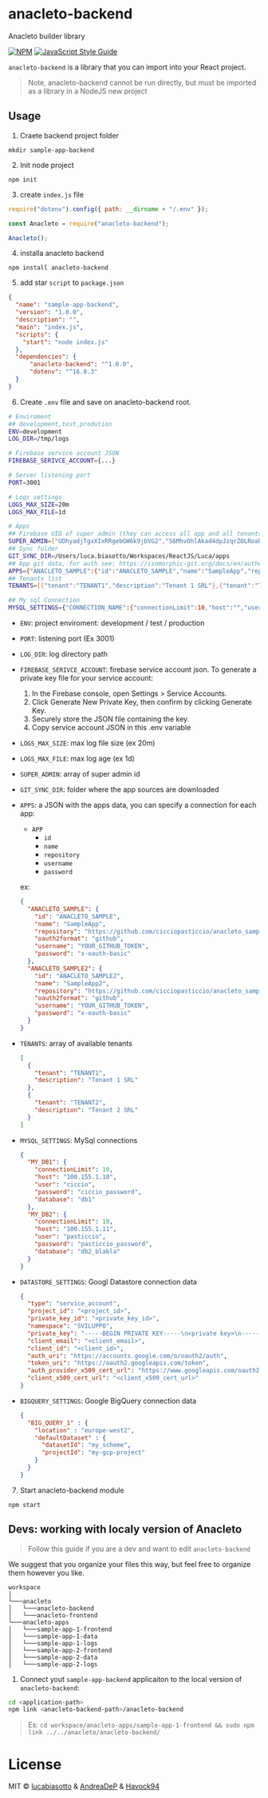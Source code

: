# anacleto-backend
Anacleto builder library

[![NPM](https://img.shields.io/npm/v/anacleto-frontend.svg)](https://www.npmjs.com/package/anacleto-frontend) [![JavaScript Style Guide](https://img.shields.io/badge/code_style-standard-brightgreen.svg)](https://standardjs.com)

`anacleto-backend` is a library that you can import into your React project.
> Note, anacleto-backend cannot be run directly, but must be imported as a library in a NodeJS new project

## Usage

1. Craete backend project folder
```shell
mkdir sample-app-backend
```

2. Init node project
```shell
npm init
```

3. create `index.js` file
```js
require("dotenv").config({ path: __dirname + "/.env" });

const Anacleto = require("anacleto-backend");

Anacleto();
```

4. installa anacleto backend
```
npm install anacleto-backend
```

5. add star `script` to `package.json`
```json
{
  "name": "sample-app-backend",
  "version": "1.0.0",
  "description": "",
  "main": "index.js",
  "scripts": {
    "start": "node index.js"
  },
  "dependencies": {
      "anacleto-backend": "^1.0.0",
      "dotenv": "^16.0.3"
  }
}
```

6. Create `.env` file and save on anacleto-backend root.

```bash
# Enviroment
## development,test,prodution
ENV=development
LOG_DIR=/tmp/logs

# Firebase service account JSON
FIREBASE_SERIVCE_ACCOUNT={...}

# Server listening port
PORT=3001

# Logs settings
LOGS_MAX_SIZE=20m
LOGS_MAX_FILE=1d

# Apps
## Firebase UID of super admin (they can access all app and all tenants)
SUPER_ADMIN=["UDhyadjTgxXIxRRgebGW6k9jbVG2","S6MhvOhlAkad4dpJzqrZOLRoahK2"]
## Sync folder
GIT_SYNC_DIR=/Users/luca.biasotto/Workspaces/ReactJS/Luca/apps
## App git data, for auth see: https://isomorphic-git.org/docs/en/authentication.html
APPS={"ANACLETO_SAMPLE":{"id":"ANACLETO_SAMPLE","name":"SampleApp","repository":"https:\/\/github.com/cicciopasticcio/anacleto_sample.git","oauth2format":"github","username":"YOUR_GITHUB_TOKEN","password":"x-oauth-basic"},"ANACLETO_SAMPLE2":{"id":"ANACLETO_SAMPLE2","name":"SampleApp2","repository":"https:\/\/github.com/cicciopasticcio/anacleto_sample_2.git","oauth2format":"github","username":"YOUR_GITHUB_TOKEN","password":"x-oauth-basic"}}
## Tenants list
TENANTS=[{"tenant":"TENANT1","description":"Tenant 1 SRL"},{"tenant":"TENANT2","description":"Tenant 2 SRL"}]

## My sql Connection
MYSQL_SETTINGS={"CONNECTION_NAME":{"connectionLimit":10,"host":"","user":"","password":"","database":""}}

```
- `ENV`: project enviroment: development / test / production
- `PORT`: listening port (Ex 3001)
- `LOG_DIR`: log directory path
- `FIREBASE_SERIVCE_ACCOUNT`: firebase service account json. To generate a private key file for your service account:
  1. In the Firebase console, open Settings > Service Accounts.
  1. Click Generate New Private Key, then confirm by clicking Generate Key.
  1. Securely store the JSON file containing the key.
  1. Copy service account JSON in this .env variable
- `LOGS_MAX_SIZE`: max log file size (ex 20m)
- `LOGS_MAX_FILE`: max log age (ex 1d)
- `SUPER_ADMIN`: array of super admin id
- `GIT_SYNC_DIR`: folder where the app sources are downloaded
- `APPS`: a JSON with the apps data, you can specify a connection for each app:
  - `APP`
    - `id`
    - `name`
    - `repository`
    - `username`
    - `password`

  ex:
  ```json
  {
    "ANACLETO_SAMPLE": {
      "id": "ANACLETO_SAMPLE",
      "name": "SampleApp",
      "repository": "https://github.com/cicciopasticcio/anacleto_sample.git",
      "oauth2format": "github",
      "username": "YOUR_GITHUB_TOKEN",
      "password": "x-oauth-basic"
    },
    "ANACLETO_SAMPLE2": {
      "id": "ANACLETO_SAMPLE2",
      "name": "SampleApp2",
      "repository": "https://github.com/cicciopasticcio/anacleto_sample_2.git",
      "oauth2format": "github",
      "username": "YOUR_GITHUB_TOKEN",
      "password": "x-oauth-basic"
    }
  }
  ```
- `TENANTS`: array of available tenants
  ```json
  [
    {
      "tenant": "TENANT1",
      "description": "Tenant 1 SRL"
    },
    {
      "tenant": "TENANT2",
      "description": "Tenant 2 SRL"
    }
  ]
  ```
- `MYSQL_SETTINGS`: MySql connections
  ```json
  {
    "MY_DB1": {
      "connectionLimit": 10,
      "host": "100.155.1.10",
      "user": "ciccio",
      "password": "ciccio_password",
      "database": "db1"
    },
    "MY_DB2": {
      "connectionLimit": 10,
      "host": "100.155.1.11",
      "user": "pasticcio",
      "password": "pasticcio_password",
      "database": "db2_blabla"
    }
  }
  ```
- `DATASTORE_SETTINGS`: Googl Datastore connection data
  ```json
  {
    "type": "service_account",
    "project_id": "<project_id>",
    "private_key_id": "<private_key_id>",
    "namespace": "SVILUPPO",
    "private_key": "-----BEGIN PRIVATE KEY-----\n<private key>\n-----END PRIVATE KEY-----\n",
    "client_email": "<client_email>",
    "client_id": "<client_id>",
    "auth_uri": "https://accounts.google.com/o/oauth2/auth",
    "token_uri": "https://oauth2.googleapis.com/token",
    "auth_provider_x509_cert_url": "https://www.googleapis.com/oauth2/v1/certs",
    "client_x509_cert_url": "<client_x509_cert_url>"
  }
  ```

- `BIGQUERY_SETTINGS`: Google BigQuery connection data
  ```json
  {
    "BIG_QUERY_1" : {
      "location" : "europe-west2",
      "defaultDataset" : {
        "datasetId": "my_scheme",
        "projectId": "my-gcp-project"
      }
    }
  }
  ```


7. Start anacleto-backend module

```shell
npm start
```

## Devs: working with localy version of Anacleto
> Follow this guide if you are a dev and want to edit `anacleto-backend`

We suggest that you organize your files this way, but feel free to organize them however you like.

```
workspace
│
└───anacleto
│   └───anacleto-backend
│   └───anacleto-frontend
└───anacleto-apps
│   └───sample-app-1-frontend
│   └───sample-app-1-data
│   └───sample-app-1-logs
│   └───sample-app-2-frontend
│   └───sample-app-2-data
│   └───sample-app-2-logs
```

1. Connect yout `sample-app-backend` applicaiton to the local version of `anacleto-backend`:
```bash
cd <application-path>
npm link <anacleto-backend-path>/anacleto-backend
```
> Es: `cd workspace/anacleto-apps/sample-app-1-frontend && sudo npm link ../../anacleto/anacleto-backend/`


# License

MIT © [lucabiasotto](https://github.com/lucabiasotto) & [AndreaDeP](https://github.com/AndreaDeP) & [Havock94](https://github.com/Havock94)

